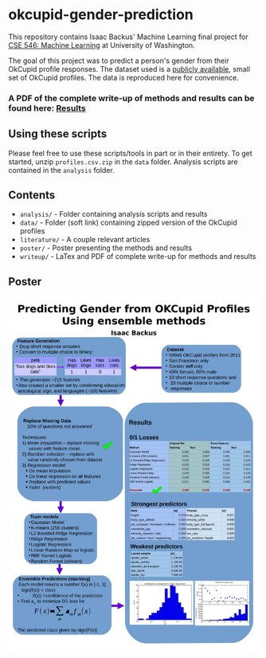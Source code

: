 # okcupid-gender-prediction
This repository contains Isaac Backus' Machine Learning final project for [CSE 546: Machine Learning](https://courses.cs.washington.edu/courses/cse546/16au/) at University of Washington.

The goal of this project was to predict a person's gender from their OkCupid profile responses.
The dataset used is a [publicly available](https://github.com/rudeboybert/JSE_OkCupid), small set of OkCupid profiles.
The data is reproduced here for convenience.

### A PDF of the complete write-up of methods and results can be found here: [Results](https://github.com/ibackus/okcupid-gender-prediction/wiki/okcupid_gender_prediction.pdf)

## Using these scripts
Please feel free to use these scripts/tools in part or in their entirety.
To get started, unzip `profiles.csv.zip` in the `data` folder.
Analysis scripts are contained in the `analysis` folder.

## Contents
* `analysis/` - Folder containing analysis scripts and results
* `data/` - Folder (soft link) containing zipped version of the OkCupid profiles
* `literature/` - A couple relevant articles
* `poster/` - Poster presenting the methods and results
* `writeup/` - LaTex and PDF of complete write-up for methods and results

## Poster
![Poster](poster/poster_02.jpg?raw=true "Poster")
